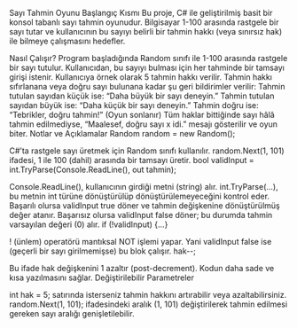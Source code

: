 Sayı Tahmin Oyunu Başlangıç Kısmı
Bu proje, C# ile geliştirilmiş basit bir konsol tabanlı sayı tahmin oyunudur. Bilgisayar 1-100 arasında rastgele bir sayı tutar ve kullanıcının bu sayıyı belirli bir tahmin hakkı (veya sınırsız hak) ile bilmeye çalışmasını hedefler.

Nasıl Çalışır?
Program başladığında Random sınıfı ile 1-100 arasında rastgele bir sayı tutulur.
Kullanıcıdan, bu sayıyı bulması için her tahminde bir tamsayı girişi istenir.
Kullanıcıya örnek olarak 5 tahmin hakkı verilir. Tahmin hakkı sıfırlanana veya doğru sayı bulunana kadar şu geri bildirimler verilir:
Tahmin tutulan sayıdan küçük ise: “Daha büyük bir sayı deneyin.”
Tahmin tutulan sayıdan büyük ise: “Daha küçük bir sayı deneyin.”
Tahmin doğru ise: “Tebrikler, doğru tahmin!” (Oyun sonlanır)
Tüm haklar bittiğinde sayı hâlâ tahmin edilmediyse, “Maalesef, doğru sayı x idi.” mesajı gösterilir ve oyun biter.
Notlar ve Açıklamalar
Random random = new Random();

C#’ta rastgele sayı üretmek için Random sınıfı kullanılır.
random.Next(1, 101) ifadesi, 1 ile 100 (dahil) arasında bir tamsayı üretir.
bool validInput = int.TryParse(Console.ReadLine(), out tahmin);

Console.ReadLine(), kullanıcının girdiği metni (string) alır.
int.TryParse(...), bu metnin int türüne dönüştürülüp dönüştürülemeyeceğini kontrol eder.
Başarılı olursa validInput true döner ve tahmin değişkenine dönüştürülmüş değer atanır.
Başarısız olursa validInput false döner; bu durumda tahmin varsayılan değeri (0) alır.
if (!validInput) {...}

! (ünlem) operatörü mantıksal NOT işlemi yapar.
Yani validInput false ise (geçerli bir sayı girilmemişse) bu blok çalışır.
hak--;

Bu ifade hak değişkenini 1 azaltır (post-decrement).
Kodun daha sade ve kısa yazılmasını sağlar.
Değiştirilebilir Parametreler

int hak = 5; satırında isterseniz tahmin hakkını artırabilir veya azaltabilirsiniz.
random.Next(1, 101); ifadesindeki aralık (1, 101) değiştirilerek tahmin edilmesi gereken sayı aralığı genişletilebilir.











